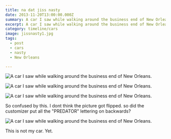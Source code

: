 ```yaml
---
title: na dat jiss nasty
date: 2013-11-20T13:00:00.000Z
summary: A car I saw while walking around the business end of New Orleans.
excerpt: A car I saw while walking around the business end of New Orleans.
category: timeline/cars
image: jissnasty1.jpg
tags:
  - post
  - cars
  - nasty
  - New Orleans

---
```


![A car I saw while walking around the business end of New Orleans.](/static/img/timeline/cars/jissnasty1.jpg "A car I saw while walking around the business end of New Orleans.")

![A car I saw while walking around the business end of New Orleans.](/static/img/timeline/cars/jissnasty2.jpg "A car I saw while walking around the business end of New Orleans.")

![A car I saw while walking around the business end of New Orleans.](/static/img/timeline/cars/jissnasty3.jpg "A car I saw while walking around the business end of New Orleans.")
<figcaption>So confused by this. I dont think the picture got flipped. so did the customizer put all the "PREDATOR" lettering on backwards?</figcaption>

![A car I saw while walking around the business end of New Orleans.](/static/img/timeline/cars/jissnasty4.jpg "A car I saw while walking around the business end of New Orleans.")

This is not my car. Yet.